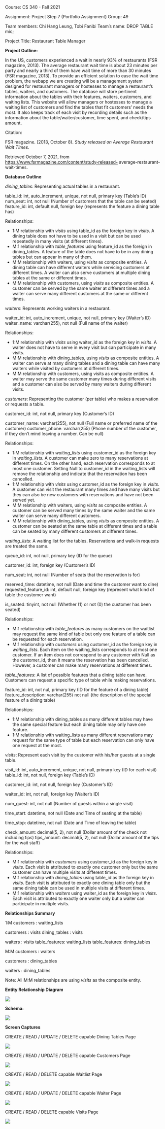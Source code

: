 ﻿Course:  CS 340 - Fall 2021 

Assignment:   Project Step 7 (Portfolio Assignment) Group:   49 

Team members:  Chi Hang Leung, Tobi Fanibi Team’s name:   DROP TABLE mic; 

Project Title:   Restaurant Table Manager 

**Project Outline:** 

In the US, customers experienced a wait in nearly 93% of restaurants (FSR magazine, 2013). The average restaurant wait time is about 23 minutes per party and nearly a third of them have wait time of more than 30 minutes (FSR magazine, 2013). To provide an efficient solution to ease the wait time problem, the webapp we are creating will be a management system designed for restaurant managers or hostesses to manage a restaurant’s tables, waiters, and customers. The database will store pertinent information about the tables with their features, waiters, customers, and waiting lists. This website will allow managers or hostesses to manage a waiting list of customers and find the tables that fit customers’ needs the most. It also keeps track of each visit by recording details such as the information about the table/waiter/customer, time spent, and check/tips amount. 

Citation: 

FSR magazine. (2013, October 8). *Study released on Average Restaurant Wait Times*. 

Retrieved October 7, 2021, from https://www.fsrmagazine.com/content/study-released- average-restaurant-wait-times.  

**Database Outline**

*dining\_tables*: Representing actual tables in a restaurant. 

table\_id: int, auto\_increment, unique, not null, primary key (Table’s ID) num\_seat: int, not null (Number of customers that the table can be seated) feature\_id: int, default null, foreign key (represents the feature a dining table has) 

Relationships: 

- 1:M relationship with *visits* using table\_id as the foreign key in *visits*. A dining table does not have to be used in a visit but can be used repeatedly in many visits (at different times). 
- M:1 relationship with *table\_features* using feature\_id as the foreign in dining\_tables. A feature of the table does not have to be in any dining tables but can appear in many of them. 
- M:M relationship with waiters, using *visits* as composite entities. A dining table can have different waiters while servicing customers at different times. A waiter can also serve customers at multiple dining tables at the same or different times. 
- M:M relationship with customers, using *visits* as composite entities. A customer can be served by the same waiter at different times and a waiter can serve many different customers at the same or different times. 

*waiters*: Represents working waiters in a restaurant. 

waiter\_id: int, auto\_increment, unique, not null, primary key (Waiter’s ID) waiter\_name: varchar(255), not null (Full name of the waiter) 

Relationships: 

- 1:M relationship with *visits* using waiter\_id as the foreign key in *visits*. A waiter does not have to serve in every visit but can participate in many visits. 
- M:M relationship with dining\_tables, using *visits* as composite entities. A waiter can serve at many dining tables and a dining table can have many waiters while visited by customers at different times. 
- M:M relationship with customers, using visits as composite entities. A waiter may serve the same customer many times during different visits and a customer can also be served by many waiters during different visits. 

*customers*: Representing the customer (per table) who makes a reservation or requests a table. 

customer\_id: int, not null, primary key (Customer’s ID) 

customer\_name: varchar(255), not null (Full name or preferred name of the customer) customer\_phone: varchar(255) (Phone number of the customer, if they don’t mind leaving a number. Can be null) 

Relationships: 

- 1:M relationship with *waiting\_lists* using customer\_id as the foreign key in *waiting\_lists*. A customer can make zero to many reservations at different times. On the other hand, each reservation corresponds to at most one customer. Setting Null to customer\_id in the waiting\_lists will remove the relationship and indicate that the reservation has been cancelled. 
- 1:M relationship with *visits* using customer\_id as the foreign key in *visits*. A customer can visit the restaurant many times and have many visits but they can also be new customers with reservations and have not been served yet. 
- M:M relationship with waiters, using *visits* as composite entities. A customer can be served many times by the same waiter and the same waiter can serve many different customers. 
- M:M relationship with dining\_tables, using *visits* as composite entities. A customer can be seated at the same table at different times and a table can be seated by many different customers at different times. 

*waiting\_lists*: A waiting list for the tables. Reservations and walk-in requests are treated the same. 

queue\_id: int, not null, primary key (ID for the queue) 

customer\_id: int, foreign key (Customer’s ID) 

num\_seat: int, not null (Number of seats that the reservation is for) 

reserved\_time: datetime, not null (Date and time the customer want to dine) requested\_feature\_id: int, default null, foreign key (represent what kind of table the customer want) 

is\_seated: tinyint, not null (Whether (1) or not (0) the customer has been seated) 

Relationships: 

- M:1 relationship with *table\_features* as many customers on the waitlist may request the same kind of table but only one feature of a table can be requested for each reservation. 
- M:1 relationship with *customers* using customer\_id as the foreign key in *waiting\_lists*. Each item on the waiting\_lists corresponds to at most one customer. If an item does not correspond to any customer with Null as the customer\_id, then it means the reservation has been cancelled. However, a customer can make many reservations at different times. 

*table\_features*: A list of possible features that a dining table can have. Customers can request a specific type of table while making reservations. 

feature\_id: int, not nul, primary key (ID for the feature of a dining table) feature\_description: varchar(255) not null (the description of the special feature of a dining table) 

Relationships: 

- 1:M relationship with dining\_tables as many different tables may have the same special feature but each dining table may only have one feature. 
- 1:M relationship with waiting\_lists as many different reservations may request for the same type of table but each reservation can only have one request at the most. 

*visits*: Represent each visit by the customer with his/her guests at a single table. 

visit\_id: int, auto\_increment, unique, not null, primary key (ID for each visit) table\_id: int, not null, foreign key (Table’s ID) 

customer\_id: int, not null, foreign key (Customer’s ID) 

waiter\_id: int, not null, foreign key (Waiter’s ID) 

num\_guest: int, not null (Number of guests within a single visit) 

time\_start: datetime, not null (Date and Time of seating at the table) 

time\_stop: datetime, not null (Date and Time of leaving the table) 

check\_amount: decimal(5, 2), not null (Dollar amount of the check not including tips) tips\_amount: decimal(5, 2), not null (Dollar amount of the tips for the wait staff) 

Relationships: 

- M:1 relationship with *customers* using customer\_id as the foreign key in *visits*. Each visit is attributed to exactly one customer only but the same customer can have multiple visits at different times. 
- M:1 relationship with *dining\_tables* using table\_id as the foreign key in *visits*. Each visit is attributed to exactly one dining table only but the same dining table can be used in multiple visits at different times. 
- M:1 relationship with *waiters* using waiter\_id as the foreign key in *visits*. Each visit is attributed to exactly one waiter only but a waiter can participate in multiple visits. 

**Relationships Summary** 

1:M  customers : waiting\_lists 

customers : visits dining\_tables : visits 

waiters : visits table\_features: waiting\_lists table\_features: dining\_tables 

M:M  customers : waiters 

customers : dining\_tables 

waiters : dining\_tables 

Note: All M:M relationships are using *visits* as the composite entity. 

**Entity Relationship Diagram** 

![](Aspose.Words.7d735db2-acbb-4d35-9dc1-7d56312c6c04.001.jpeg)

**Schema:** 

![](Aspose.Words.7d735db2-acbb-4d35-9dc1-7d56312c6c04.002.jpeg)

**Screen Captures** 

CREATE / READ / UPDATE / DELETE capable Dining Tables Page

![](Aspose.Words.7d735db2-acbb-4d35-9dc1-7d56312c6c04.003.png)

CREATE / READ / UPDATE / DELETE capable Customers Page 

![](Aspose.Words.7d735db2-acbb-4d35-9dc1-7d56312c6c04.004.png)

CREATE / READ / DELETE capable Waitlist Page 

![](Aspose.Words.7d735db2-acbb-4d35-9dc1-7d56312c6c04.005.png)

CREATE / READ / UPDATE / DELETE capable Waiter Page 

![](Aspose.Words.7d735db2-acbb-4d35-9dc1-7d56312c6c04.006.png)

CREATE / READ / DELETE capable Visits Page 

![](Aspose.Words.7d735db2-acbb-4d35-9dc1-7d56312c6c04.007.png)
